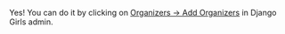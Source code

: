 Yes! You can do it by clicking on [Organizers -> Add Organizers](https://djangogirls.org/admin/core/event/add_organizers/)
in Django Girls admin.